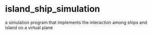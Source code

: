 # island_ship_simulation
a simulation program that implements the interaction among ships and island on a virtual plane
